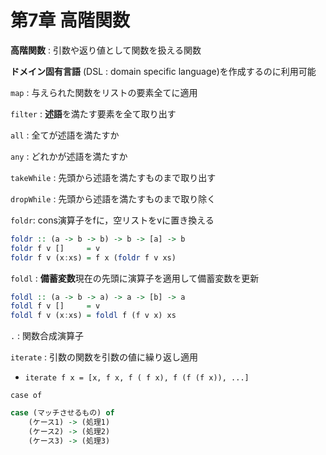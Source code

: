 # 第7章 高階関数

**高階関数** : 引数や返り値として関数を扱える関数

**ドメイン固有言語** (DSL : domain specific language)を作成するのに利用可能

`map` : 与えられた関数をリストの要素全てに適用

`filter` : **述語**を満たす要素を全て取り出す

`all` : 全てが述語を満たすか

`any` : どれかが述語を満たすか

`takeWhile` : 先頭から述語を満たすものまで取り出す

`dropWhile` : 先頭から述語を満たすものまで取り除く

`foldr`: cons演算子をfに，空リストをvに置き換える

```haskell
foldr :: (a -> b -> b) -> b -> [a] -> b
foldr f v []     = v   
foldr f v (x:xs) = f x (foldr f v xs)
```

`foldl` : **備蓄変数**現在の先頭に演算子を適用して備蓄変数を更新

```haskell
foldl :: (a -> b -> a) -> a -> [b] -> a
foldl f v []     = v 
foldl f v (x:xs) = foldl f (f v x) xs
```

`.` : 関数合成演算子

`iterate` : 引数の関数を引数の値に繰り返し適用
 - `iterate f x = [x, f x, f ( f x), f (f (f x)), ...]`

`case of`

```haskell
case (マッチさせるもの) of
    (ケース1) -> (処理1)
    (ケース2) -> (処理2)
    (ケース3) -> (処理3)
```